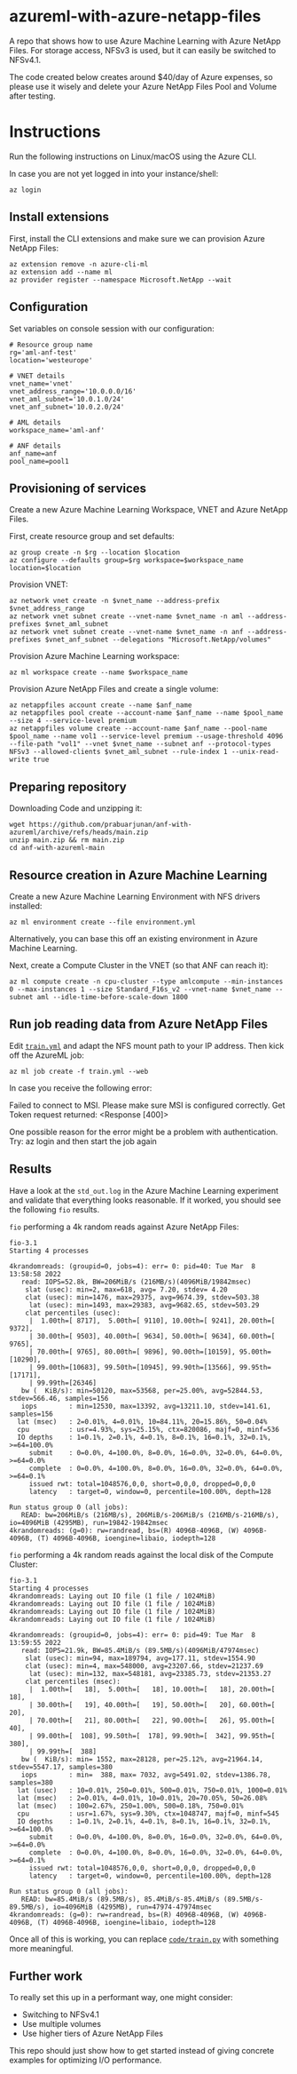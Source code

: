 # azureml-with-azure-netapp-files

A repo that shows how to use Azure Machine Learning with Azure NetApp Files. For storage access, NFSv3 is used, but it can easily be switched to NFSv4.1.

The code created below creates around $40/day of Azure expenses, so please use it wisely and delete your Azure NetApp Files Pool and Volume after testing.

# Instructions

Run the following instructions on Linux/macOS using the Azure CLI.

In case you are not yet logged in into your instance/shell:

```console
az login
```


## Install extensions

First, install the CLI extensions and make sure we can provision Azure NetApp Files:

```console
az extension remove -n azure-cli-ml
az extension add --name ml
az provider register --namespace Microsoft.NetApp --wait
```

## Configuration

Set variables on console session with our configuration:

```console
# Resource group name
rg='aml-anf-test'
location='westeurope'

# VNET details
vnet_name='vnet'
vnet_address_range='10.0.0.0/16'
vnet_aml_subnet='10.0.1.0/24'
vnet_anf_subnet='10.0.2.0/24'

# AML details
workspace_name='aml-anf'

# ANF details
anf_name=anf
pool_name=pool1
```

## Provisioning of services

Create a new Azure Machine Learning Workspace, VNET and Azure NetApp Files.

First, create resource group and set defaults:

```console
az group create -n $rg --location $location
az configure --defaults group=$rg workspace=$workspace_name location=$location
```

Provision VNET:

```console
az network vnet create -n $vnet_name --address-prefix $vnet_address_range
az network vnet subnet create --vnet-name $vnet_name -n aml --address-prefixes $vnet_aml_subnet
az network vnet subnet create --vnet-name $vnet_name -n anf --address-prefixes $vnet_anf_subnet --delegations "Microsoft.NetApp/volumes"
```

Provision Azure Machine Learning workspace:

```console
az ml workspace create --name $workspace_name
```

Provision Azure NetApp Files and create a single volume:

```console
az netappfiles account create --name $anf_name
az netappfiles pool create --account-name $anf_name --name $pool_name --size 4 --service-level premium
az netappfiles volume create --account-name $anf_name --pool-name $pool_name --name vol1 --service-level premium --usage-threshold 4096 --file-path "vol1" --vnet $vnet_name --subnet anf --protocol-types NFSv3 --allowed-clients $vnet_aml_subnet --rule-index 1 --unix-read-write true
```

## Preparing repository

Downloading Code and unzipping it:

```console
wget https://github.com/prabuarjunan/anf-with-azureml/archive/refs/heads/main.zip
unzip main.zip && rm main.zip 
cd anf-with-azureml-main 
```



## Resource creation in Azure Machine Learning

Create a new Azure Machine Learning Environment with NFS drivers installed:

```console
az ml environment create --file environment.yml
```

Alternatively, you can base this off an existing environment in Azure Machine Learning.

Next, create a Compute Cluster in the VNET (so that ANF can reach it):

```console
az ml compute create -n cpu-cluster --type amlcompute --min-instances 0 --max-instances 1 --size Standard_F16s_v2 --vnet-name $vnet_name --subnet aml --idle-time-before-scale-down 1800
```

## Run job reading data from Azure NetApp Files

Edit [`train.yml`](train.yml) and adapt the NFS mount path to your IP address. Then kick off the AzureML job:

```console
az ml job create -f train.yml --web
```

In case you receive the following error:

Failed to connect to MSI. Please make sure MSI is configured correctly.
Get Token request returned: <Response [400]>

One possible reason for the error might be a problem with authentication. Try: az login and then start the job again


## Results

Have a look at the `std_out.log` in the Azure Machine Learning experiment and validate that everything looks reasonable. If it worked, you should see the following `fio` results.

`fio` performing a 4k random reads against Azure NetApp Files:

```
fio-3.1
Starting 4 processes

4krandomreads: (groupid=0, jobs=4): err= 0: pid=40: Tue Mar  8 13:58:58 2022
   read: IOPS=52.8k, BW=206MiB/s (216MB/s)(4096MiB/19842msec)
    slat (usec): min=2, max=618, avg= 7.20, stdev= 4.20
    clat (usec): min=1476, max=29375, avg=9674.39, stdev=503.38
     lat (usec): min=1493, max=29383, avg=9682.65, stdev=503.29
    clat percentiles (usec):
     |  1.00th=[ 8717],  5.00th=[ 9110], 10.00th=[ 9241], 20.00th=[ 9372],
     | 30.00th=[ 9503], 40.00th=[ 9634], 50.00th=[ 9634], 60.00th=[ 9765],
     | 70.00th=[ 9765], 80.00th=[ 9896], 90.00th=[10159], 95.00th=[10290],
     | 99.00th=[10683], 99.50th=[10945], 99.90th=[13566], 99.95th=[17171],
     | 99.99th=[26346]
   bw (  KiB/s): min=50120, max=53568, per=25.00%, avg=52844.53, stdev=566.46, samples=156
   iops        : min=12530, max=13392, avg=13211.10, stdev=141.61, samples=156
  lat (msec)   : 2=0.01%, 4=0.01%, 10=84.11%, 20=15.86%, 50=0.04%
  cpu          : usr=4.93%, sys=25.15%, ctx=820086, majf=0, minf=536
  IO depths    : 1=0.1%, 2=0.1%, 4=0.1%, 8=0.1%, 16=0.1%, 32=0.1%, >=64=100.0%
     submit    : 0=0.0%, 4=100.0%, 8=0.0%, 16=0.0%, 32=0.0%, 64=0.0%, >=64=0.0%
     complete  : 0=0.0%, 4=100.0%, 8=0.0%, 16=0.0%, 32=0.0%, 64=0.0%, >=64=0.1%
     issued rwt: total=1048576,0,0, short=0,0,0, dropped=0,0,0
     latency   : target=0, window=0, percentile=100.00%, depth=128

Run status group 0 (all jobs):
   READ: bw=206MiB/s (216MB/s), 206MiB/s-206MiB/s (216MB/s-216MB/s), io=4096MiB (4295MB), run=19842-19842msec
4krandomreads: (g=0): rw=randread, bs=(R) 4096B-4096B, (W) 4096B-4096B, (T) 4096B-4096B, ioengine=libaio, iodepth=128
```

`fio` performing a 4k random reads against the local disk of the Compute Cluster:

```
fio-3.1
Starting 4 processes
4krandomreads: Laying out IO file (1 file / 1024MiB)
4krandomreads: Laying out IO file (1 file / 1024MiB)
4krandomreads: Laying out IO file (1 file / 1024MiB)
4krandomreads: Laying out IO file (1 file / 1024MiB)

4krandomreads: (groupid=0, jobs=4): err= 0: pid=49: Tue Mar  8 13:59:55 2022
   read: IOPS=21.9k, BW=85.4MiB/s (89.5MB/s)(4096MiB/47974msec)
    slat (usec): min=94, max=189794, avg=177.11, stdev=1554.90
    clat (usec): min=4, max=548000, avg=23207.66, stdev=21237.69
     lat (usec): min=132, max=548181, avg=23385.73, stdev=21353.27
    clat percentiles (msec):
     |  1.00th=[   18],  5.00th=[   18], 10.00th=[   18], 20.00th=[   18],
     | 30.00th=[   19], 40.00th=[   19], 50.00th=[   20], 60.00th=[   20],
     | 70.00th=[   21], 80.00th=[   22], 90.00th=[   26], 95.00th=[   40],
     | 99.00th=[  108], 99.50th=[  178], 99.90th=[  342], 99.95th=[  380],
     | 99.99th=[  388]
   bw (  KiB/s): min= 1552, max=28128, per=25.12%, avg=21964.14, stdev=5547.17, samples=380
   iops        : min=  388, max= 7032, avg=5491.02, stdev=1386.78, samples=380
  lat (usec)   : 10=0.01%, 250=0.01%, 500=0.01%, 750=0.01%, 1000=0.01%
  lat (msec)   : 2=0.01%, 4=0.01%, 10=0.01%, 20=70.05%, 50=26.08%
  lat (msec)   : 100=2.67%, 250=1.00%, 500=0.18%, 750=0.01%
  cpu          : usr=1.67%, sys=9.30%, ctx=1048747, majf=0, minf=545
  IO depths    : 1=0.1%, 2=0.1%, 4=0.1%, 8=0.1%, 16=0.1%, 32=0.1%, >=64=100.0%
     submit    : 0=0.0%, 4=100.0%, 8=0.0%, 16=0.0%, 32=0.0%, 64=0.0%, >=64=0.0%
     complete  : 0=0.0%, 4=100.0%, 8=0.0%, 16=0.0%, 32=0.0%, 64=0.0%, >=64=0.1%
     issued rwt: total=1048576,0,0, short=0,0,0, dropped=0,0,0
     latency   : target=0, window=0, percentile=100.00%, depth=128

Run status group 0 (all jobs):
   READ: bw=85.4MiB/s (89.5MB/s), 85.4MiB/s-85.4MiB/s (89.5MB/s-89.5MB/s), io=4096MiB (4295MB), run=47974-47974msec
4krandomreads: (g=0): rw=randread, bs=(R) 4096B-4096B, (W) 4096B-4096B, (T) 4096B-4096B, ioengine=libaio, iodepth=128
```

Once all of this is working, you can replace [`code/train.py`](code/train.py) with something more meaningful.

## Further work

To really set this up in a performant way, one might consider:

* Switching to NFSv4.1
* Use multiple volumes
* Use higher tiers of Azure NetApp Files

This repo should just show how to get started instead of giving concrete examples for optimizing I/O performance.
